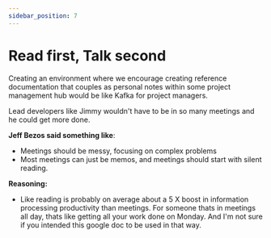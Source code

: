 ```yaml
---
sidebar_position: 7
---
```


# Read first, Talk second

Creating an environment where we encourage creating reference documentation that couples as personal notes within some project management hub would be like Kafka for project managers.

Lead developers like Jimmy wouldn't have to be in so many meetings and he could get more done.

**Jeff Bezos said something like**:

- Meetings should be messy, focusing on complex problems
- Most meetings can just be memos, and meetings should start with silent reading.

**Reasoning:**

- Like reading is probably on average about a 5 X boost in information processing productivity than meetings. For someone thats in meetings all day, thats like getting all your work done on Monday. And I'm not sure if you intended this google doc to be used in that way.
